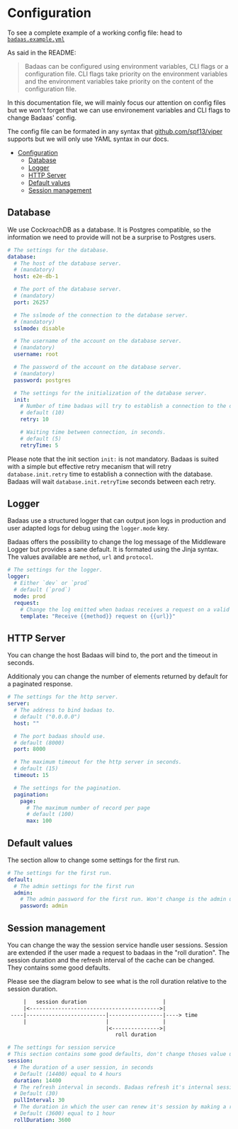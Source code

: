 # Configuration

To see a complete example of a working config file: head to [`badaas.example.yml`](./badaas.example.yml)

As said in the README:

> Badaas can be configured using environment variables, CLI flags or a configuration file.
> CLI flags take priority on the environment variables and the environment variables take priority on the content of the configuration file.

In this documentation file, we will mainly focus our attention on config files but we won't forget that we can use environement variables and CLI flags to change Badaas' config.

The config file can be formated in any syntax that [github.com/spf13/viper](https://github.com/spf13/viper) supports but we will only use YAML syntax in our docs.

- [Configuration](#configuration)
  - [Database](#database)
  - [Logger](#logger)
  - [HTTP Server](#http-server)
  - [Default values](#default-values)
  - [Session management](#session-management)

## Database

We use CockroachDB as a database. It is Postgres compatible, so the information we need to provide will not be a surprise to Postgres users.

```yml
# The settings for the database.
database:
  # The host of the database server. 
  # (mandatory)
  host: e2e-db-1

  # The port of the database server. 
  # (mandatory)
  port: 26257

  # The sslmode of the connection to the database server. 
  # (mandatory)
  sslmode: disable

  # The username of the account on the database server. 
  # (mandatory)
  username: root

  # The password of the account on the database server.
  # (mandatory)
  password: postgres

  # The settings for the initialization of the database server. 
  init:
    # Number of time badaas will try to establish a connection to the database server.
    # default (10)
    retry: 10

    # Waiting time between connection, in seconds.
    # default (5)
    retryTime: 5
```

Please note that the init section `init:` is not mandatory. Badaas is suited with a simple but effective retry mecanism that will retry `database.init.retry` time to establish a connection with the database. Badaas will wait `database.init.retryTime` seconds between each retry.

## Logger

Badaas use a structured logger that can output json logs in production and user adapted logs for debug using the `logger.mode` key.  

Badaas offers the possibility to change the log message of the Middleware Logger but provides a sane default. It is formated using the Jinja syntax. The values available are `method`, `url` and `protocol`.

```yml
# The settings for the logger.
logger:
  # Either `dev` or `prod`
  # default (`prod`)
  mode: prod
  request:
    # Change the log emitted when badaas receives a request on a valid endpoint.
    template: "Receive {{method}} request on {{url}}"
```

## HTTP Server

You can change the host Badaas will bind to, the port and the timeout in seconds.

Additionaly you can change the number of elements returned by default for a paginated response.

```yml
# The settings for the http server.
server:
  # The address to bind badaas to.
  # default ("0.0.0.0")
  host: "" 

  # The port badaas should use.
  # default (8000)
  port: 8000

  # The maximum timeout for the http server in seconds.
  # default (15)
  timeout: 15 

  # The settings for the pagination.
  pagination:
    page:
      # The maximum number of record per page 
      # default (100)
      max: 100
```

## Default values

The section allow to change some settings for the first run.

```yml
# The settings for the first run.
default:
  # The admin settings for the first run
  admin:
    # The admin password for the first run. Won't change is the admin user already exists.
    password: admin
```

## Session management

You can change the way the session service handle user sessions.
Session are extended if the user made a request to badaas in the "roll duration". The session duration and the refresh interval of the cache can be changed. They contains some good defaults.

Please see the diagram below to see what is the roll duration relative to the session duration.


```txt
     |   session duration                        |
     |<----------------------------------------->|
 ----|-------------------------|-----------------|----> time
     |                         |                 |
                               |<--------------->|
                                  roll duration
```

```yml
# The settings for session service
# This section contains some good defaults, don't change thoses value unless you need to.
session:
  # The duration of a user session, in seconds
  # Default (14400) equal to 4 hours
  duration: 14400
  # The refresh interval in seconds. Badaas refresh it's internal session cache periodically.
  # Default (30)
  pullInterval: 30
  # The duration in which the user can renew it's session by making a request.
  # Default (3600) equal to 1 hour
  rollDuration: 3600
```
